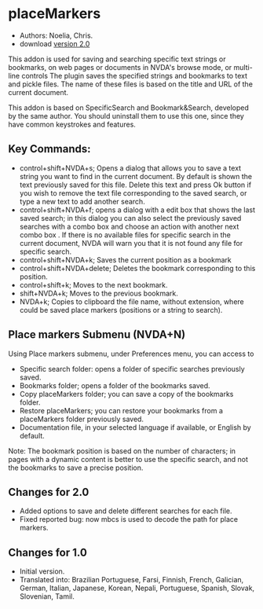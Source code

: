 # placeMarkers #

* Authors: Noelia, Chris.
* download [version 2.0][1]

This addon is used for saving and searching specific text strings or bookmarks, on web pages or documents in NVDA's browse mode, or multi-line controls
The plugin saves the specified strings and bookmarks to text and pickle files. The name of these files is based on the title and URL of the current document.

This addon is based on SpecificSearch and Bookmark&Search, developed by the same author. You should uninstall them to use this one, since they have common keystrokes and features.

## Key Commands: ##

*	control+shift+NVDA+s; Opens a dialog that allows you to save a text string   you want to find in the current document. By default is shown the text previously saved for this file. Delete this text and press Ok button if you wish to remove the text file corresponding to the saved search, or type a new text  to add another search.
*	control+shift+NVDA+f; opens a dialog with a edit box that shows the last saved search; in this dialog you can also select the previously saved searches with a combo box and choose an action with another next  combo box . If there is no available files for specific search in the current document, NVDA will warn you that it is not found any file for specific search.
*	control+shift+NVDA+k; Saves the current position as a bookmark
*	control+shift+NVDA+delete; Deletes the bookmark corresponding to this position.
*	control+shift+k; Moves to the next bookmark.
*	shift+NVDA+k; Moves to the previous bookmark.
*	NVDA+k; Copies to clipboard the file name, without extension, where could be saved place markers (positions or a string to search).

## Place markers Submenu (NVDA+N) ##

Using Place markers submenu, under Preferences menu, you can access to 

*	Specific search folder: opens a folder of specific searches previously saved.
*	Bookmarks folder; opens a folder of the bookmarks saved.
*	Copy placeMarkers folder; you can save a copy of the bookmarks folder.
*	Restore placeMarkers; you can restore your bookmarks from a placeMarkers folder previously saved.
*	Documentation file, in your selected language if available, or English by default.

Note: The bookmark position is based on the number of characters; in pages with a dynamic content is better to use the specific search, and not the bookmarks to save a precise position.

## Changes for 2.0 ##
* Added options to save and delete different searches for each file.
* Fixed reported bug: now mbcs is used to decode the path for place markers.

## Changes for 1.0 ##
* Initial version.
* Translated into: Brazilian Portuguese, Farsi, Finnish, French, Galician, German, Italian, Japanese, Korean, Nepali, Portuguese, Spanish, Slovak, Slovenian, Tamil.

[1]: http://addons.nvda-project.org/files/get.php?file=pm
